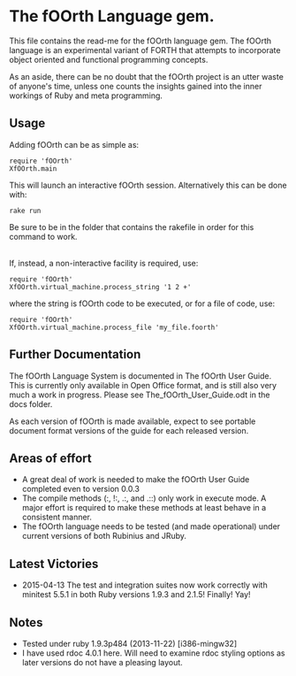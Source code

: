 # The fOOrth Language gem.

This file contains the read-me for the fOOrth language gem. The fOOrth
language is an experimental variant of FORTH that attempts to incorporate
object oriented and functional programming concepts.

As an aside, there can be no doubt that the fOOrth project is an utter waste
of anyone's time, unless one counts the insights gained into the inner
workings of Ruby and meta programming.

## Usage
Adding fOOrth can be as simple as:

    require 'fOOrth'
    XfOOrth.main

This will launch an interactive fOOrth session. Alternatively this can be
done with:

    rake run

Be sure to be in the folder that contains the rakefile in order for this
command to work.

<br>If, instead, a non-interactive facility is required, use:

    require 'fOOrth'
    XfOOrth.virtual_machine.process_string '1 2 +'

where the string is fOOrth code to be executed, or for a file of code, use:

    require 'fOOrth'
    XfOOrth.virtual_machine.process_file 'my_file.foorth'

## Further Documentation

The fOOrth Language System is documented in The fOOrth User Guide. This is
currently only available in Open Office format, and is still also very much
a work in progress. Please see The_fOOrth_User_Guide.odt in the docs folder.

As each version of fOOrth is made available, expect to see portable document
format versions of the guide for each released version.

## Areas of effort

* A great deal of work is needed to make the fOOrth User Guide completed even
to version 0.0.3
* The compile methods (:, !:, .:, and .::) only work in execute mode. A major effort
is required to make these methods at least behave in a consistent manner.
* The fOOrth language needs to be tested (and made operational) under current
versions of both Rubinius and JRuby.

## Latest Victories

* 2015-04-13 The test and integration suites now work correctly with minitest
5.5.1 in both Ruby versions 1.9.3 and 2.1.5! Finally! Yay!

## Notes

* Tested under ruby 1.9.3p484 (2013-11-22) [i386-mingw32]
* I have used rdoc 4.0.1 here. Will need to examine rdoc styling options as later
versions do not have a pleasing layout.


